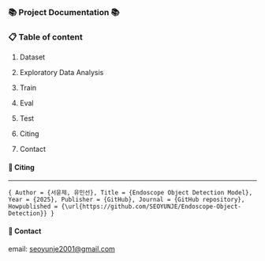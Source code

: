 ### 📚 Project Documentation 📚

### 📋 Table of content
1. Dataset
    
2. Exploratory Data Analysis

3. Train

4. Eval

5. Test 

6. Citing

7. Contact

#### 📝 Citing
___
   `{
    Author = {서윤제, 유민선},
    Title = {Endoscope Object Detection Model},
    Year = {2025},
    Publisher = {GitHub},
    Journal = {GitHub repository},
    Howpublished = {\url{https://github.com/SEOYUNJE/Endoscope-Object-Detection}}
     }`


#### 🧧 Contact

email: seoyunje2001@gmail.com
